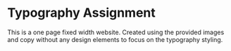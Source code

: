 # Typography Assignment

This is a one page fixed width website.
Created using the provided images and copy without any design elements to focus on the typography styling.
